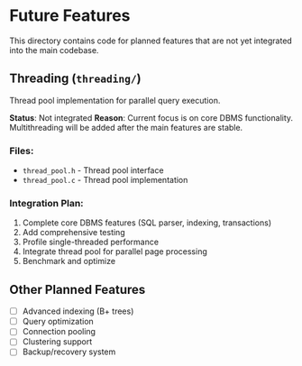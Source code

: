 # Future Features

This directory contains code for planned features that are not yet integrated into the main codebase.

## Threading (`threading/`)

Thread pool implementation for parallel query execution.

**Status**: Not integrated
**Reason**: Current focus is on core DBMS functionality. Multithreading will be added after the main features are stable.

### Files:
- `thread_pool.h` - Thread pool interface
- `thread_pool.c` - Thread pool implementation

### Integration Plan:
1. Complete core DBMS features (SQL parser, indexing, transactions)
2. Add comprehensive testing
3. Profile single-threaded performance
4. Integrate thread pool for parallel page processing
5. Benchmark and optimize

## Other Planned Features

- [ ] Advanced indexing (B+ trees)
- [ ] Query optimization
- [ ] Connection pooling
- [ ] Clustering support
- [ ] Backup/recovery system
